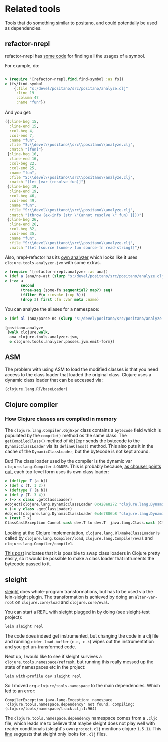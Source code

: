 # Related tools

Tools that do something similar to positano, and could potentially be used as dependencies.

## refactor-nrepl

refactor-nrepl has [some code](https://github.com/clojure-emacs/refactor-nrepl/blob/master/src/refactor_nrepl/find/find_symbol.clj#L234) for finding all the usages of a symbol.

For example, do:

```clojure

> (require '[refactor-nrepl.find.find-symbol :as fs])
> (fs/find-symbol
    {:file "s:/devel/positano/src/positano/analyze.clj"
     :line 19
     :column 47
     :name "fun"})
```

And you get:

```clojure
({:line-beg 15,
  :line-end 15,
  :col-beg 4,
  :col-end 7,
  :name "fun",
  :file "S:\\devel\\positano\\src\\positano\\analyze.clj",
  :match "[fun]"}
 {:line-beg 16,
  :line-end 16,
  :col-beg 22,
  :col-end 25,
  :name "fun",
  :file "S:\\devel\\positano\\src\\positano\\analyze.clj",
  :match "(let [var (resolve fun)]"}
 {:line-beg 19,
  :line-end 19,
  :col-beg 46,
  :col-end 49,
  :name "fun",
  :file "S:\\devel\\positano\\src\\positano\\analyze.clj",
  :match "(throw (ex-info (str \"Cannot resolve \" fun) {}))"}
 {:line-beg 26,
  :line-end 26,
  :col-beg 32,
  :col-end 35,
  :name "fun",
  :file "S:\\devel\\positano\\src\\positano\\analyze.clj",
  :match "(let [source (some-> fun source-fn read-string)]"})
```

Also, nrepl-refactor has its
[own analyzer](https://github.com/clojure-emacs/refactor-nrepl/blob/master/src/refactor_nrepl/analyzer.clj)
which looks like it uses `clojure.tools.analyzer.jvm` with some extras.

```clojure
> (require '[refactor-nrepl.analyzer :as ana])
> (def a (ana/ns-ast (slurp "s:/devel/positano/src/positano/analyze.clj")))
> (->> a
       second
       (tree-seq (some-fn sequential? map?) seq)
       (filter #(= :invoke (:op %)))
       (drop 3) first :fn :var meta :name)
```

You can analyze the aliases for a namespace:

```clojure
> (def al (ana/parse-ns (slurp "s:/devel/positano/src/positano/analyze.clj")))

[positano.analyze
 {walk clojure.walk,
  ana clojure.tools.analyzer.jvm,
  e clojure.tools.analyzer.passes.jvm.emit-form}]
```

## ASM

The problem with using ASM to load the modified classes is that you
need access to the class loader that loaded the original
class. Clojure uses a dynamic class loader that can be accessed via:

```clojure
(clojure.lang.RT/baseLoader)
```

## Clojure compiler

### How Clojure classes are compiled in memory

The `clojure.lang.Compiler.ObjExpr` class contains a `bytecode` field
which is populated by the `compile()` method os the same class. The
`getCompiledClass()` method of `ObjExpr` sends the bytecode to the
`DynamicClassLoader` via its `defineClass()` method. This also puts it
in the cache of the `DynamicClassLoader`, but the bytecode is not kept
around.

But! The class loader used by the compiler is the dynamic var
`clojure.lang.Compiler.LOADER`. This is probably because,
[as chouser points out](http://stackoverflow.com/questions/7471316/how-does-clojure-class-reloading-work), each top-level form uses its own class loader:

```clojure
> (deftype T [a b])
> (def x (T. 1 2))
> (deftype T [a b])
> (def y (T. 3 4))
> (-> x class .getClassLoader)
#object[clojure.lang.DynamicClassLoader 0x428e8272 "clojure.lang.DynamicClassLoader@428e8272"]
> (-> y class .getClassLoader)
#object[clojure.lang.DynamicClassLoader 0x4e7886b8 "clojure.lang.DynamicClassLoader@4e7886b8"]
> (cast T x)
ClassCastException Cannot cast dev.T to dev.T  java.lang.Class.cast (Class.java:3369)
```

Looking at the Clojure implementation,
`clojure.lang.RT/makeClassLoader` is called by
`clojure.lang.Compiler/load`, `clojure.lang.Compiler/eval` and
`clojure.lang.Compiler/compile1`.

[This post](http://hum.ph/classloader-swapping-in-clojure) indicates
that it is possible to swap class loaders in Clojure pretty easily, so
it would be possible to make a class loader that intruments the
bytecode passed to it.

## sleight

[sleight](https://github.com/ztellman/sleight) does whole-program
transformations, but has to be used via the lein-sleight plugin. The
transformation is achieved by doing an `alter-var-root` on
`clojure.core/load` and `clojure.core/eval`.

You can start a REPL with sleight plugged in by doing (see
sleight-test project):

```
lein sleight repl
```

The code does indeed get instrumented, but changing the code in a clj
file and running `cider-load-buffer` (`c-c, c-k`) wipes out the
instrumentation and you get un-transformed code.

Next up, I would like to see if sleight survives a
`clojure.tools.namespace/refresh`, but running this really messed up
the state of namespaces etc in the project:

```
lein with-profile dev sleight repl
```

So I moved `org.clojure/tools.namespace` to the main dependencies. Which led to an error:

```
CompilerException java.lang.Exception: namespace 'clojure.tools.namespace.dependency' not found, compiling:(clojure/tools/namespace/track.clj:1:964)
```

The `clojure.tools.namespace.dependency` namespace comes from a
`.cljc` file, which leads me to believe that maybe sleight does not
play well with reader conditionals (sleight's own `project.clj`
mentions clojure `1.5.1`). This
[line](https://github.com/ztellman/sleight/blob/master/src/sleight/rt.clj#L74)
suggests that sleight only looks for `.clj` files.
